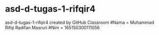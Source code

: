 # asd-d-tugas-1-rifqir4
asd-d-tugas-1-rifqir4 created by GitHub Classroom
#Nama = Muhammad Rifqi Radifan Masruri
#Nim = 165150300111056
